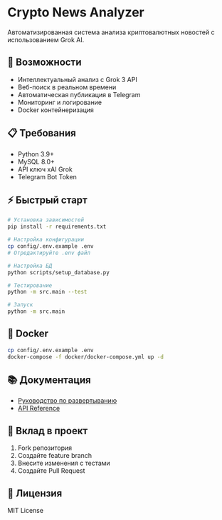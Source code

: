 # Crypto News Analyzer

Автоматизированная система анализа криптовалютных новостей с использованием Grok AI.

## 🚀 Возможности

- Интеллектуальный анализ с Grok 3 API
- Веб-поиск в реальном времени
- Автоматическая публикация в Telegram
- Мониторинг и логирование
- Docker контейнеризация

## 📋 Требования

- Python 3.9+
- MySQL 8.0+
- API ключ xAI Grok
- Telegram Bot Token

## ⚡ Быстрый старт

```bash
# Установка зависимостей
pip install -r requirements.txt

# Настройка конфигурации
cp config/.env.example .env
# Отредактируйте .env файл

# Настройка БД
python scripts/setup_database.py

# Тестирование
python -m src.main --test

# Запуск
python -m src.main
```

## 🐳 Docker

```bash
cp config/.env.example .env
docker-compose -f docker/docker-compose.yml up -d
```

## 📚 Документация

- [Руководство по развертыванию](docs/DEPLOYMENT.md)
- [API Reference](docs/API_REFERENCE.md)

## 🤝 Вклад в проект

1. Fork репозитория
2. Создайте feature branch
3. Внесите изменения с тестами
4. Создайте Pull Request

## 📄 Лицензия

MIT License
